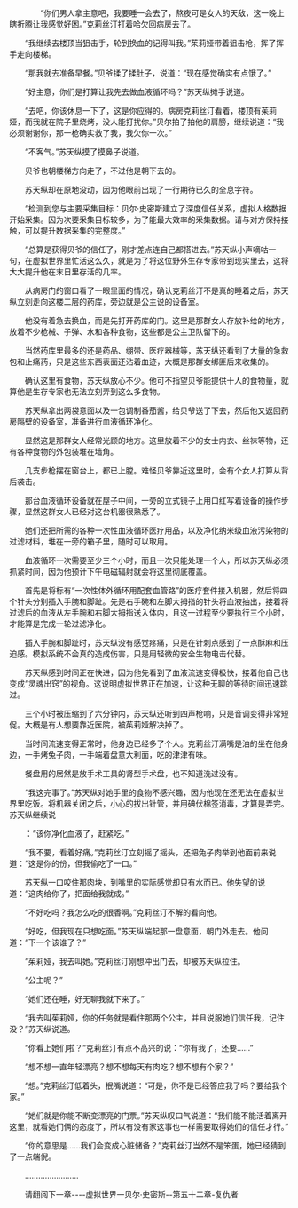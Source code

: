 <div class="read-content j_readContent" id="">
                <p>　　　　“你们男人拿主意吧，我要睡一会去了，熬夜可是女人的天敌，这一晚上瞎折腾让我感觉好困。”克莉丝汀打着哈欠回病房去了。<p>　　“我继续去楼顶当狙击手，轮到换血的记得叫我。”茱莉娅带着狙击枪，挥了挥手走向楼梯。<p>　　“那我就去准备早餐。”贝爷揉了揉肚子，说道：“现在感觉确实有点饿了。”<p>　　“好主意，你们是打算让我先去做血液循环吗？”苏天纵摊手说道。<p>　　“去吧，你该休息一下了，这是你应得的。病房克莉丝汀看着，楼顶有茱莉娅，而我就在院子里烧烤，没人能打扰你。”贝尔拍了拍他的肩膀，继续说道：“我必须谢谢你，那一枪确实救了我，我欠你一次。”<p>　　“不客气。”苏天纵摸了摸鼻子说道。<p>　　贝爷也朝楼梯方向走了，不过他是朝下去的。<p>　　苏天纵却在原地没动，因为他眼前出现了一行期待已久的全息字符。<p>　　“检测到您与主要采集目标：贝尔·史密斯建立了深度信任关系，虚拟人格数据开始采集。因为次要采集目标较多，为了能最大效率的采集数据。请与对方保持接触，可以提升数据采集的完整度。”<p>　　“总算是获得贝爷的信任了，刚才差点连自己都搭进去。”苏天纵小声嘀咕一句，在虚拟世界里忙活这么久，就是为了将这位野外生存专家带到现实里去，这将大大提升他在末日里存活的几率。<p>　　从病房门的窗口看了一眼里面的情况，确认克莉丝汀不是真的睡着之后，苏天纵立刻走向这楼二层的药库，旁边就是公主说的设备室。<p>　　他没有着急去换血，而是先打开药库的门。这里是那群女人存放补给的地方，放着不少枪械、子弹、水和各种食物，这些都是公主卫队留下的。<p>　　当然药库里最多的还是药品、绷带、医疗器械等，苏天纵还看到了大量的急救包和止痛药，只是这些东西表面还沾着血迹，大概是那群女绑匪后来收集的。<p>　　确认这里有食物，苏天纵放心不少。他可不指望贝爷能提供十人的食物量，就算他是生存专家也无法立刻弄到这么多食物。<p>　　苏天纵拿出两袋意面以及一包调制番茄酱，给贝爷送了下去，然后他又返回药房隔壁的设备室，准备进行血液循环净化。<p>　　显然这是那群女人经常光顾的地方。这里放着不少的女士内衣、丝袜等物，还有各种食物的外包装堆在墙角。<p>　　几支步枪摆在窗台上，都已上膛。难怪贝爷靠近这里时，会有个女人打算从背后袭击。<p>　　那台血液循环设备就在屋子中间，一旁的立式镜子上用口红写着设备的操作步骤，显然这群女人已经对这台机器很熟悉了。<p>　　她们还把所需的各种一次性血液循环医疗用品，以及净化纳米级血液污染物的过滤材料，堆在一旁的箱子里，随时可以取用。<p>　　血液循环一次需要至少三个小时，而且一次只能处理一个人，所以苏天纵必须抓紧时间，因为他预计下午电磁辐射就会将这里彻底覆盖。<p>　　首先是将标有“一次性体外循环用配套血管路”的医疗套件接入机器，然后将四个针头分别插入手腕和脚趾。先是右手碗和左脚大拇指的针头将血液抽出，接着将过滤后的血液从左手腕和右脚大拇指送入体内，且这一过程至少要执行三个小时，才能算是完成一轮过滤净化。<p>　　插入手腕和脚趾时，苏天纵没有感觉疼痛，只是在针刺点感到了一点酥麻和压迫感。模拟系统不会真的造成伤害，只是用轻微的安全生物电击代替。<p>　　苏天纵感到时间正在快进，因为他先看到了血液流速变得极快，接着他自己也变成“灵魂出窍”的视角。这说明虚拟世界正在加速，让这种无聊的等待时间迅速跳过。<p>　　三个小时被压缩到了六分钟内，苏天纵还听到四声枪响，只是音调变得非常短促。大概是有人想要靠近医院，被茱莉娅解决掉了。<p>　　当时间流速变得正常时，他身边已经多了个人。克莉丝汀满嘴是油的坐在他身边，一手烤兔子肉，一手端着盘意大利面，吃的津津有味。<p>　　餐盘用的居然是放手术工具的肾型手术盘，也不知道洗过没有。<p>　　“我这完事了。”苏天纵对她手里的食物不感兴趣，因为他现在还无法在虚拟世界里吃饭。将机器关闭之后，小心的拔出针管，并用碘伏棉签消毒，才算是弄完。苏天纵继续说<p>　　：“该你净化血液了，赶紧吃。”<p>　　“我不要，看着好痛。”克莉丝汀立刻摇了摇头，还把兔子肉举到他面前来说道：“这是你的份，但我偷吃了一口。”<p>　　苏天纵一口咬住那肉块，到嘴里的实际感觉却只有水而已。他失望的说道：“这肉给你了，把面给我就成。”<p>　　“不好吃吗？我怎么吃的很香啊。”克莉丝汀不解的看向他。<p>　　“好吃，但我现在只想吃面。”苏天纵端起那一盘意面，朝门外走去。他问道：“下一个该谁了？”<p>　　“茱莉娅，我去叫她。”克莉丝汀刚想冲出门去，却被苏天纵拉住。<p>　　“公主呢？”<p>　　“她们还在睡，好无聊我就下来了。”<p>　　“我去叫茱莉娅，你的任务就是看住那两个公主，并且说服她们信任我，记住没？”苏天纵说道。<p>　　“你看上她们啦？”克莉丝汀有点不高兴的说：“你有我了，还要……”<p>　　“想不想一直年轻漂亮？想不想每天有肉吃？想不想有个家？”<p>　　“想。”克莉丝汀低着头，抿嘴说道：“可是，你不是已经答应我了吗？要给我个家。”<p>　　“她们就是你能不断变漂亮的门票。”苏天纵叹口气说道：“我们能不能活着离开这里，就看她们俩的态度了，所以有没有家这事也一样需要取得她们的信任才行。”<p>　　“你的意思是……我们会变成心脏储备？”克莉丝汀当然不是笨蛋，她已经猜到了一点端倪。<p>　　……………………<p>　　请翻阅下一章----虚拟世界一贝尔·史密斯--第五十二章-复仇者<p>　　<p> 
            </div>
